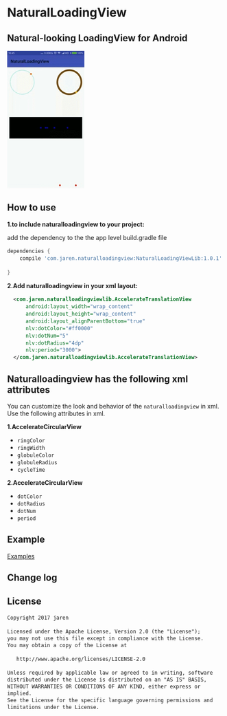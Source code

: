 
 # NaturalLoadingView

Natural-looking LoadingView for Android
----------

![](images/screenshot.gif)

How to use
----------

**1.to include naturalloadingview to your project:**

add the dependency to the the app level build.gradle file

```gradle
dependencies {
	compile 'com.jaren.naturalloadingview:NaturalLoadingViewLib:1.0.1'

}

```
	
**2.Add naturalloadingview in your xml layout:**

  ```xml
    <com.jaren.naturalloadingviewlib.AccelerateTranslationView
        android:layout_width="wrap_content"
        android:layout_height="wrap_content"
        android:layout_alignParentBottom="true"
        nlv:dotColor="#ff0000"
        nlv:dotNum="5"
        nlv:dotRadius="4dp"
        nlv:period="3000">
    </com.jaren.naturalloadingviewlib.AccelerateTranslationView>
```

Naturalloadingview has the following xml attributes
----------
You can customize the look and behavior of the `naturalloadingview` in xml. Use the following attributes in xml.

 **1.AccelerateCircularView**

- `ringColor`
- `ringWidth`
- `globuleColor`
- `globuleRadius`
- `cycleTime`

 **2.AccelerateCircularView**

- `dotColor`
- `dotRadius`
- `dotNum`
- `period`

Example
----------
[Examples](https://github.com/qkxyjren/NaturalLoadingView/tree/master/app)

Change log
---------

License
----------

    Copyright 2017 jaren

    Licensed under the Apache License, Version 2.0 (the "License");
    you may not use this file except in compliance with the License.
    You may obtain a copy of the License at

       http://www.apache.org/licenses/LICENSE-2.0

    Unless required by applicable law or agreed to in writing, software
    distributed under the License is distributed on an "AS IS" BASIS,
    WITHOUT WARRANTIES OR CONDITIONS OF ANY KIND, either express or implied.
    See the License for the specific language governing permissions and
    limitations under the License.
